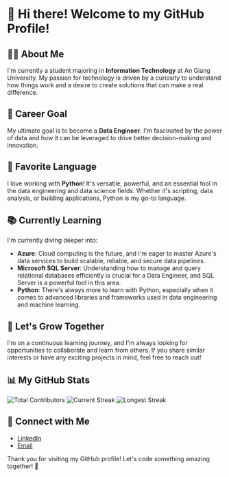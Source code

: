 # 👋 Hi there! Welcome to my GitHub Profile!

## 🧑‍💻 About Me
I'm currently a student majoring in **Information Technology** at An Giang University. My passion for technology is driven by a curiosity to understand how things work and a desire to create solutions that can make a real difference.

## 🎯 Career Goal
My ultimate goal is to become a **Data Engineer**. I'm fascinated by the power of data and how it can be leveraged to drive better decision-making and innovation.

## 🐍 Favorite Language
I love working with **Python**! It's versatile, powerful, and an essential tool in the data engineering and data science fields. Whether it's scripting, data analysis, or building applications, Python is my go-to language.

## 📚 Currently Learning
I'm currently diving deeper into:
- **Azure**: Cloud computing is the future, and I'm eager to master Azure's data services to build scalable, reliable, and secure data pipelines.
- **Microsoft SQL Server**: Understanding how to manage and query relational databases efficiently is crucial for a Data Engineer, and SQL Server is a powerful tool in this area.
- **Python**: There's always more to learn with Python, especially when it comes to advanced libraries and frameworks used in data engineering and machine learning.

## 🌱 Let's Grow Together
I'm on a continuous learning journey, and I'm always looking for opportunities to collaborate and learn from others. If you share similar interests or have any exciting projects in mind, feel free to reach out!

## 📊 My GitHub Stats

![Total Contributors](https://img.shields.io/github/contributors/hieule1704/hieule1704?style=for-the-badge)
![Current Streak](https://github-readme-streak-stats.herokuapp.com/?user=hieule1704&theme=highcontrast&fire=red)
![Longest Streak](https://github-readme-streak-stats.herokuapp.com/?user=hieule1704&theme=highcontrast&fire=green&sideLabels=red)

## 🔗 Connect with Me
- [LinkedIn](https://www.linkedin.com/in/chi-hieu-le-8b1040297)
- [Email](mailto:lchieu1704@gmail.com)

Thank you for visiting my GitHub profile! Let's code something amazing together! 🚀


<!---
hieule1704/hieule1704 is a ✨ special ✨ repository because its `README.md` (this file) appears on your GitHub profile.
You can click the Preview link to take a look at your changes.
--->
